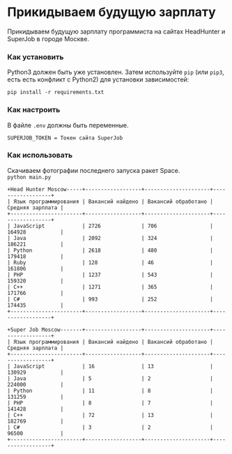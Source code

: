 # Прикидываем будущую зарплату

Прикидываем будущую зарплату программиста на сайтах HeadHunter и SuperJob в городе Москве.


### Как установить

Python3 должен быть уже установлен. 
Затем используйте `pip` (или `pip3`, есть есть конфликт с Python2) для установки зависимостей:
```
pip install -r requirements.txt
```

### Как настроить

В файле ```.env``` должны быть переменные.

```
SUPERJOB_TOKEN = Токен сайта SuperJob
```

### Как использовать

Скачиваем фотографии последнего запуска ракет Space.<br>
```python main.py```

```
+Head Hunter Moscow-----+------------------+---------------------+------------------+
| Язык программирования | Вакансий найдено | Вакансий обработано | Средняя зарплата |
+-----------------------+------------------+---------------------+------------------+
| JavaScript            | 2726             | 706                 | 164928           |
| Java                  | 2092             | 324                 | 186221           |
| Python                | 2618             | 480                 | 179418           |
| Ruby                  | 128              | 46                  | 161806           |
| PHP                   | 1237             | 543                 | 159320           |
| C++                   | 1271             | 365                 | 171766           |
| C#                    | 993              | 252                 | 174435           |
+-----------------------+------------------+---------------------+------------------+
```
```
+Super Job Moscow-------+------------------+---------------------+------------------+
| Язык программирования | Вакансий найдено | Вакансий обработано | Средняя зарплата |
+-----------------------+------------------+---------------------+------------------+
| JavaScript            | 16               | 13                  | 130929           |
| Java                  | 5                | 2                   | 224000           |
| Python                | 11               | 8                   | 131259           |
| PHP                   | 8                | 7                   | 141428           |
| C++                   | 72               | 13                  | 182769           |
| C#                    | 3                | 2                   | 96500            |
+-----------------------+------------------+---------------------+------------------+
```